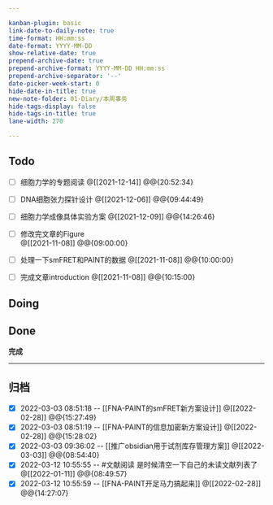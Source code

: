 ```yaml
---

kanban-plugin: basic
link-date-to-daily-note: true
time-format: HH:mm:ss
date-format: YYYY-MM-DD
show-relative-date: true
prepend-archive-date: true
prepend-archive-format: YYYY-MM-DD HH:mm:ss
prepend-archive-separator: '--'
date-picker-week-start: 0
hide-date-in-title: true
new-note-folder: 01-Diary/本周事务
hide-tags-display: false
hide-tags-in-title: true
lane-width: 270

---
```


## Todo

- [ ] 细胞力学的专题阅读 @[[2021-12-14]] @@{20:52:34}
- [ ] DNA细胞张力探针设计 @[[2021-12-06]] @@{09:44:49}
- [ ] 细胞力学成像具体实验方案 @[[2021-12-09]] @@{14:26:46}
- [ ] 修改完文章的Figure <br>@[[2021-11-08]] @@{09:00:00}
- [ ] 处理一下smFRET和PAINT的数据 @[[2021-11-08]] @@{10:00:00}
- [ ] 完成文章introduction @[[2021-11-08]] @@{10:15:00}


## Doing



## Done

**完成**


***

## 归档

- [x] 2022-03-03 08:51:18 -- [[FNA-PAINT的smFRET新方案设计]] @[[2022-02-28]] @@{15:27:49}
- [x] 2022-03-03 08:51:19 -- [[FNA-PAINT的信息加密新方案设计]] @[[2022-02-28]] @@{15:28:02}
- [x] 2022-03-03 09:36:02 -- [[推广obsidian用于试剂库存管理方案]] @[[2022-03-03]] @@{08:54:40}
- [x] 2022-03-12 10:55:55 -- #文献阅读 是时候清空一下自己的未读文献列表了 @[[2022-01-11]] @@{08:49:57}
- [x] 2022-03-12 10:55:59 -- [[FNA-PAINT开足马力搞起来]] @[[2022-02-28]] @@{14:27:07}